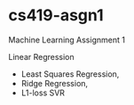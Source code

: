 cs419-asgn1
===========

Machine Learning Assignment 1

Linear Regression
- Least Squares Regression,
- Ridge Regression,
- L1-loss SVR
